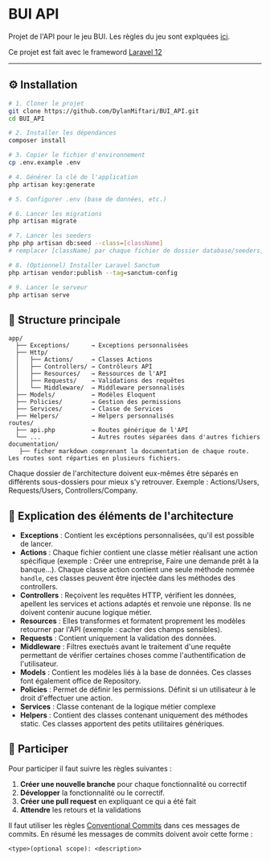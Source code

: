 # BUI API

Projet de l'API pour le jeu BUI. 
Les règles du jeu sont explquées [ici](https://docs.google.com/document/d/1nl1KZPCFFpGdEwYrgEcouZAcP8OMyjygHfcXTnvW_3M/edit?tab=t.0).

Ce projet est fait avec le frameword [Laravel 12](https://laravel.com/)

---

## ⚙️ Installation

```bash
# 1. Cloner le projet
git clone https://github.com/DylanMiftari/BUI_API.git
cd BUI_API

# 2. Installer les dépendances
composer install

# 3. Copier le fichier d'environnement
cp .env.example .env

# 4. Générer la clé de l'application
php artisan key:generate

# 5. Configurer .env (base de données, etc.)

# 6. Lancer les migrations
php artisan migrate

# 7. Lancer les seeders
php php artisan db:seed --class=[className]
# remplacer [className] par chaque fichier de dossier database/seeders, (il faudra exéctuer la commande pour chaque fichier)

# 8. (Optionnel) Installer Laravel Sanctum
php artisan vendor:publish --tag=sanctum-config

# 9. Lancer le serveur
php artisan serve
```

## 📁 Structure principale  
```
app/  
  ├── Exceptions/      → Exceptions personnalisées
  ├── Http/
  │   ├── Actions/     → Classes Actions
  │   ├── Controllers/ → Contrôleurs API
  │   ├── Resources/   → Ressources de l'API
  │   ├── Requests/    → Validations des requêtes
  │   └── Middleware/  → Middleware personnalisés
  ├── Models/          → Modèles Eloquent
  ├── Policies/        → Gestion des permissions
  ├── Services/        → Classe de Services
  ├── Helpers/         → Helpers personnalisés
routes/
  ├── api.php          → Routes générique de l'API
  └── ...              → Autres routes séparées dans d'autres fichiers
documentation/
   ├── ficher markdown comprenant la documentation de chaque route. Les routes sont réparties en plusieurs fichiers.
```
Chaque dossier de l'architecture doivent eux-mêmes être séparés en différents sous-dossiers pour mieux s'y retrouver. Exemple : Actions/Users, Requests/Users, Controllers/Company.

## 🧠 Explication des éléments de l'architecture

- __Exceptions__ : Contient les excéptions personnalisées, qu'il est possible de lancer.
- __Actions__ : Chaque fichier contient une classe métier réalisant une action spécifique (exemple : Créer une entreprise, Faire une demande prêt à la banque...). Chaque classe action contient une seule méthode nommée `handle`, ces classes peuvent être injectée dans les méthodes des controllers.
- __Controllers__ : Reçoivent les requêtes HTTP, vérifient les données, apellent les services et actions adaptés et renvoie une réponse. Ils ne doivent contenir aucune logique métier.
- __Resources__ : Elles transformes et formatent proprement les modèles retourner par l'API (exemple : cacher des champs sensibles).
- __Requests__ : Contient uniquement la validation des données.
- __Middleware__ : Filtres exectués avant le traitement d'une requête permettant de vérifier certaines choses comme l'authentification de l'utilisateur.
- __Models__ : Contient les modèles liés à la base de données. Ces classes font également office de Repository.
- __Policies__ : Permet de définir les permissions. Définit si un utilisateur à le droit d'effectuer une action.
- __Services__ : Classe contenant de la logique métier complexe
- __Helpers__ : Contient des classes contenant uniquement des méthodes static. Ces classes apportent des petits utilitaires génériques.


## 👥 Participer
Pour participer il faut suivre les règles suivantes :

1. __Créer une nouvelle branche__ pour chaque fonctionnalité ou correctif
2. __Développer__ la fonctionnalité ou le correctif.
3. __Créer une pull request__ en expliquant ce qui a été fait
4. __Attendre__ les retours et la validations

Il faut utiliser les règles [Conventional Commits](https://www.conventionalcommits.org/en/v1.0.0/) dans ces messages de commits. En résumé les messages de commits doivent avoir cette forme : 
```
<type>(optional scope): <description>
```

